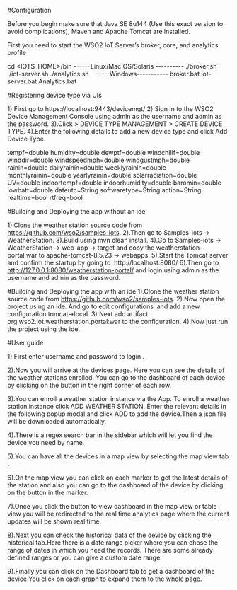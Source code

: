 ﻿#Configuration

Before you begin make sure that Java SE 8u144 (Use this exact version to avoid complications),
Maven and Apache Tomcat are installed.

First you need to start the WSO2 IoT Server’s broker, core, and analytics profile

cd <IOTS_HOME>/bin 
------Linux/Mac OS/Solaris ----------
./broker.sh
./iot-server.sh
./analytics.sh
  
-----Windows-----------
broker.bat
iot-server.bat
Analytics.bat

#Registering device type via UIs

1).First go to https://localhost:9443/devicemgt/
2).Sign in to the WSO2 Device Management Console using admin as the username and admin as the password.
3).Click  > DEVICE TYPE MANAGEMENT > CREATE DEVICE TYPE.
4).Enter the following details to add a new device type and click Add Device Type.

tempf=double
humidity=double
dewptf=double
windchillf=double
winddir=double
windspeedmph=double
windgustmph=double
rainin=double
dailyrainin=double
weeklyrainin=double
monthlyrainin=double
yearlyrainin=double
solarradiation=double
UV=double
indoortempf=double
indoorhumidity=double
baromin=double
lowbatt=double
dateutc=String
softwaretype=String
action=String
realtime=bool
rtfreq=bool

#Building and Deploying the app without an ide

1).Clone the weather station source code from https://github.com/wso2/samples-iots. 
2).Then go to Samples-iots -> WeatherStation.
3).Build using mvn clean install.
4).Go to Samples-iots -> WeatherStation -> web-app -> target and copy the weatherstation-portal.war to apache-tomcat-8.5.23 -> webapps.
5).Start the Tomcat server and confirm the startup by going to  http://localhost:8080/
6).Then go to http://127.0.0.1:8080/weatherstation-portal/ and login using admin as the username and admin as the password.

#Building and Deploying the app with an ide
1).Clone the weather station source code from https://github.com/wso2/samples-iots. 
2).Now open the project using an ide. And go to edit configurations  and add a new configuration tomcat->local.
3).Next add artifact org.wso2.iot.weatherstation.portal:war to the configuration.
4).Now just run the project using the ide.


#User guide

1).First enter username and password to login . 

2).Now you will arrive at the devices page. Here you can see the details of the weather stations enrolled. You can 
go to the dashboard of each device by clicking on the button in the right corner of each row. 

3).You can enroll a weather station instance via the App. To enroll a weather station instance click ADD WEATHER
 STATION. Enter the relevant details in the following popup modal  and click ADD to add the device.Then a json 
 file will be downloaded automatically. 

4).There is a regex search bar in the sidebar which will let you find the device you need by name.

5).You can have all the devices in a map view by selecting the map view tab .

6).On the map view you can click on each marker to get the latest details of the station and also you can go 
to the dashboard of the device by clicking on the button in the marker.

7).Once you click the button to view dashboard in the map view or table view you will be redirected to the 
 real time analytics page where the current updates will be shown real time.

8).Next you can check the historical data of the device by clicking the historical tab.Here there is a date 
range picker where you can chose the range of dates in which you need the records. There are some already 
defined ranges or you can give a custom date range.

9).Finally you can click on the Dashboard tab to get a dashboard of the device.You click on each graph to expand 
them to the whole page.



